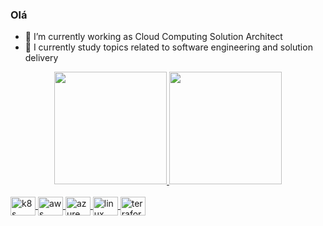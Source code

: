 ### Olá

- 🔭 I’m currently working as Cloud Computing Solution Architect 
- 🌱 I currently study topics related to software engineering and solution delivery

<div align="center">
  <a href="https://github.com/jeliasmoreira">
  <img height="180em" src="https://github-readme-stats.vercel.app/api?username=jeliasmoreira&show_icons=true&theme=dracula&include_all_commits=true&count_private=true"/>
  <img height="180em" src="https://github-readme-stats.vercel.app/api/top-langs/?username=jeliasmoreira&layout=compact&langs_count=7&theme=dracula"/>

</div>
  <div style="display: inline_block"><br>
  <img align="center" alt="k8s" height="30" width="40"      src="https://cdn.jsdelivr.net/gh/devicons/devicon/icons/kubernetes/kubernetes-plain.svg">
 <img align="center" alt="aws" height="30" width="40"  src="https://cdn.jsdelivr.net/gh/devicons/devicon/icons/amazonwebservices/amazonwebservices-original-wordmark.svg">     
 <img align="center" alt="azure" height="30" width="40"   src="https://cdn.jsdelivr.net/gh/devicons/devicon/icons/azure/azure-original-wordmark.svg">        
 <img align="center" alt="linux" height="30" width="40"   src="https://cdn.jsdelivr.net/gh/devicons/devicon/icons/linux/linux-original.svg">   
 <img align="center" alt="terraform" height="30" width="40"   src="https://raw.githubusercontent.com/shuaibiyy/awesome-terraform/master/terraform.svg">          
</div>

  
  
